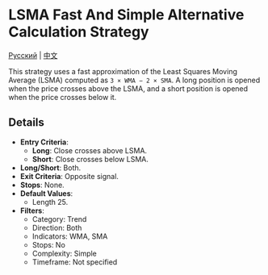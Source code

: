 # LSMA Fast And Simple Alternative Calculation Strategy
[Русский](README_ru.md) | [中文](README_cn.md)

This strategy uses a fast approximation of the Least Squares Moving Average (LSMA) computed as `3 × WMA − 2 × SMA`. A long position is opened when the price crosses above the LSMA, and a short position is opened when the price crosses below it.

## Details

- **Entry Criteria**:
  - **Long**: Close crosses above LSMA.
  - **Short**: Close crosses below LSMA.
- **Long/Short**: Both.
- **Exit Criteria**: Opposite signal.
- **Stops**: None.
- **Default Values**:
  - Length 25.
- **Filters**:
  - Category: Trend
  - Direction: Both
  - Indicators: WMA, SMA
  - Stops: No
  - Complexity: Simple
  - Timeframe: Not specified
